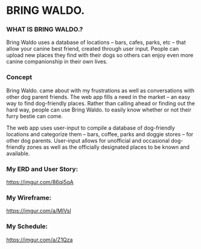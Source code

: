 # BRING WALDO.

### WHAT IS BRING WALDO.?

Bring Waldo uses a database of locations – bars, cafes, parks, etc – that allow your canine best friend, created through user input. People can upload new places they find with their dogs so others can enjoy even more canine companionship in their own lives.

### Concept

Bring Waldo. came about with my frustrations as well as conversations with other dog parent friends. The web app fills a need in the market – an easy way to find dog-friendly places. Rather than calling ahead or finding out the hard way, people can use Bring Waldo. to easily know whether or not their furry bestie can come.

The web app uses user-input to compile a database of dog-friendly locations and categorize them – bars, coffee, parks and doggie stores – for other dog parents. User-input allows for unofficial and occasional dog-friendly zones as well as the officially designated places to be known and available.

### My ERD and User Story:

https://imgur.com/86qi5qA

### My Wireframe:

https://imgur.com/a/MIVsl

### My Schedule:

https://imgur.com/a/Z1Qza

